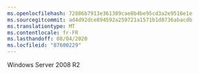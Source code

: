 ```yaml
---
ms.openlocfilehash: 72886b7913e361389cae8b4be95cd3a2e9516e1e
ms.sourcegitcommit: ad4d92dce894592a259721a1571b1d8736abacdb
ms.translationtype: MT
ms.contentlocale: fr-FR
ms.lasthandoff: 08/04/2020
ms.locfileid: "87600229"
---
```

Windows Server 2008 R2
